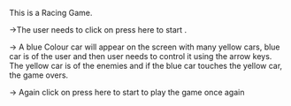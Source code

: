 This is a  Racing Game.

->The user needs to click on press here to start .

-> A blue Colour car will appear on the screen with many yellow cars, blue car is of the user and then user needs to control it using the arrow keys. The yellow car is of the enemies and if the blue car touches the yellow car, the game overs.

-> Again click on press here to start to play the game once again